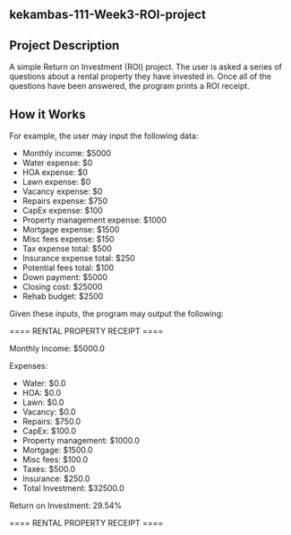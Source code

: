 ## kekambas-111-Week3-ROI-project

## Project Description
A simple Return on Investment (ROI) project. The user is asked a series of questions about a rental property they have invested in. Once all of the questions have been answered, the program prints a ROI receipt.

## How it Works
For example, the user may input the following data:

- Monthly income: $5000
- Water expense: $0
- HOA expense: $0
- Lawn expense: $0
- Vacancy expense: $0
- Repairs expense: $750
- CapEx expense: $100
- Property management expense: $1000
- Mortgage expense: $1500
- Misc fees expense: $150
- Tax expense total: $500
- Insurance expense total: $250
- Potential fees total: $100
- Down payment: $5000
- Closing cost: $25000
- Rehab budget: $2500

Given these inputs, the program may output the following:

==== RENTAL PROPERTY RECEIPT ====

Monthly Income: $5000.0

Expenses:
- Water: $0.0
- HOA: $0.0
- Lawn: $0.0
- Vacancy: $0.0
- Repairs: $750.0
- CapEx: $100.0
- Property management: $1000.0
- Mortgage: $1500.0
- Misc fees: $100.0
- Taxes: $500.0
- Insurance: $250.0
- Total Investment: $32500.0

Return on Investment: 29.54%

==== RENTAL PROPERTY RECEIPT ====
